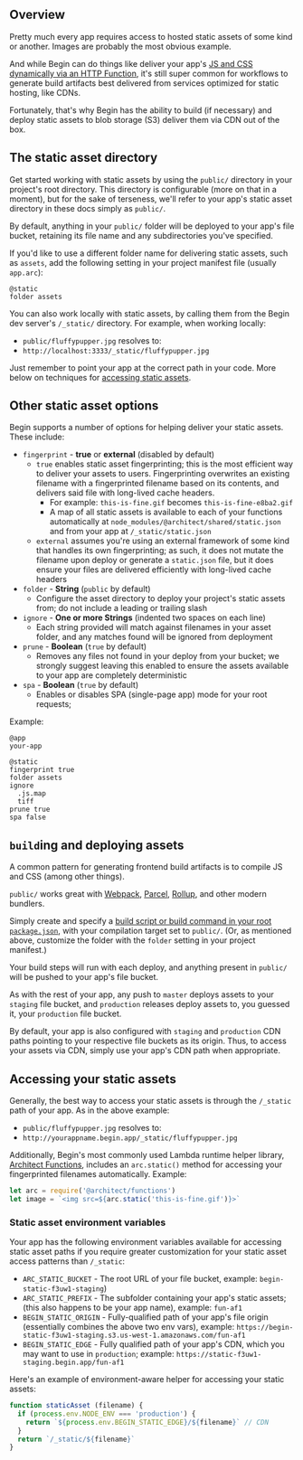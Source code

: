 ## Overview

Pretty much every app requires access to hosted static assets of some kind or another. Images are probably the most obvious example.

And while Begin can do things like deliver your app's [JS and CSS dynamically via an HTTP Function](/en/functions/http/), it's still super common for workflows to generate build artifacts best delivered from services optimized for static hosting, like CDNs.

Fortunately, that's why Begin has the ability to build (if necessary) and deploy static assets to blob storage (S3) deliver them via CDN out of the box.


## The static asset directory

Get started working with static assets by using the `public/` directory in your project's root directory. This directory is configurable (more on that in a moment), but for the sake of terseness, we'll refer to your app's static asset directory in these docs simply as `public/`.

By default, anything in your `public/` folder will be deployed to your app's file bucket, retaining its file name and any subdirectories you've specified.

If you'd like to use a different folder name for delivering static assets, such as `assets`, add the following setting in your project manifest file (usually `app.arc`):

```arc
@static
folder assets
```

You can also work locally with static assets, by calling them from the Begin dev server's `/_static/` directory. For example, when working locally:
- `public/fluffypupper.jpg` resolves to:
- `http://localhost:3333/_static/fluffypupper.jpg`

Just remember to point your app at the correct path in your code. More below on techniques for [accessing static assets](#accessing-static-assets).


## Other static asset options

Begin supports a number of options for helping deliver your static assets. These include:

- `fingerprint` - **true** or **external** (disabled by default)
  - `true` enables static asset fingerprinting; this is the most efficient way to deliver your assets to users. Fingerprinting overwrites an existing filename with a fingerprinted filename based on its contents, and delivers said file with long-lived cache headers.
    - For example: `this-is-fine.gif` becomes `this-is-fine-e8ba2.gif`
    - A map of all static assets is available to each of your functions automatically at `node_modules/@architect/shared/static.json` and from your app at `/_static/static.json`
  - `external` assumes you're using an external framework of some kind that handles its own fingerprinting; as such, it does not mutate the filename upon deploy or generate a `static.json` file, but it does ensure your files are delivered efficiently with long-lived cache headers
- `folder` - **String** (`public` by default)
  - Configure the asset directory to deploy your project's static assets from; do not include a leading or trailing slash
- `ignore` - **One or more Strings** (indented two spaces on each line)
  - Each string provided will match against filenames in your asset folder, and any matches found will be ignored from deployment
- `prune` - **Boolean** (`true` by default)
  - Removes any files not found in your deploy from your bucket; we strongly suggest leaving this enabled to ensure the assets available to your app are completely deterministic
- `spa` - **Boolean** (`true` by default)
  - Enables or disables SPA (single-page app) mode for your root requests;

Example:
```arc
@app
your-app

@static
fingerprint true
folder assets
ignore
  .js.map
  tiff
prune true
spa false
```


## `build`ing and deploying assets

A common pattern for generating frontend build artifacts is to compile JS and CSS (among other things).

`public/` works great with [Webpack](https://webpack.js.org/comparison/), [Parcel](https://parceljs.org/), [Rollup](https://rollupjs.org/guide/en), and other modern bundlers.

Simply create and specify a [build script or build command in your root `package.json`](/en/getting-started/builds-deploys/#build), with your compilation target set to `public/`. (Or, as mentioned above, customize the folder with the `folder` setting in your project manifest.)

Your build steps will run with each deploy, and anything present in `public/` will be pushed to your app's file bucket.

As with the rest of your app, any push to `master` deploys assets to your `staging` file bucket, and `production` releases deploy assets to, you guessed it, your `production` file bucket.

By default, your app is also configured with `staging` and `production` CDN paths pointing to your respective file buckets as its origin. Thus, to access your assets via CDN, simply use your app's CDN path when appropriate.


## Accessing your static assets

Generally, the best way to access your static assets is through the `/_static` path of your app. As in the above example:

- `public/fluffypupper.jpg` resolves to:
- `http://yourappname.begin.app/_static/fluffypupper.jpg`

Additionally, Begin's most commonly used Lambda runtime helper library, [Architect Functions](https://www.npmjs.com/package/@architect/functions), includes an `arc.static()` method for accessing your fingerprinted filenames automatically. Example:

```js
let arc = require('@architect/functions')
let image = `<img src=${arc.static('this-is-fine.gif')}>`
```


### Static asset environment variables

Your app has the following environment variables available for accessing static asset paths if you require greater customization for your static asset access patterns than `/_static`:

- `ARC_STATIC_BUCKET` - The root URL of your file bucket, example: `begin-static-f3uw1-staging`)
- `ARC_STATIC_PREFIX` - The subfolder containing your app's static assets; (this also happens to be your app name), example: `fun-af1`
- `BEGIN_STATIC_ORIGIN` - Fully-qualified path of your app's file origin (essentially combines the above two env vars), example: `https://begin-static-f3uw1-staging.s3.us-west-1.amazonaws.com/fun-af1`
- `BEGIN_STATIC_EDGE` - Fully qualified path of your app's CDN, which you may want to use in `production`; example: `https://static-f3uw1-staging.begin.app/fun-af1`


Here's an example of environment-aware helper for accessing your static assets:

```js
function staticAsset (filename) {
  if (process.env.NODE_ENV === 'production') {
    return `${process.env.BEGIN_STATIC_EDGE}/${filename}` // CDN
  }
  return `/_static/${filename}`
}
```
